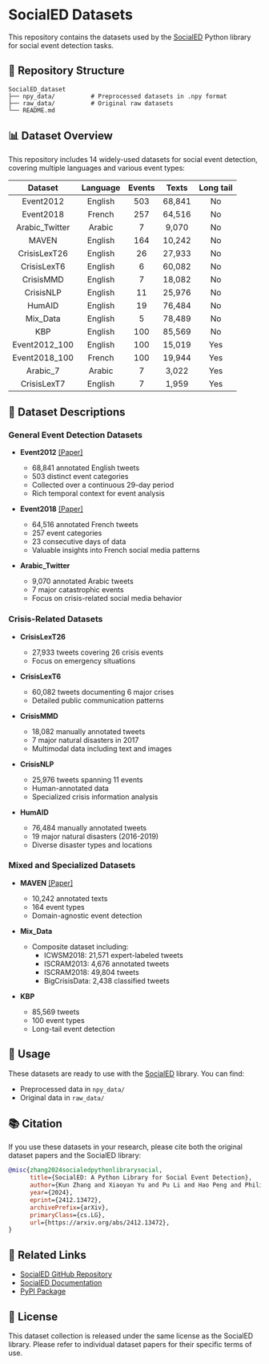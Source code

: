 # SocialED Datasets

This repository contains the datasets used by the [SocialED](https://github.com/RingBDStack/SocialED) Python library for social event detection tasks.

## 📁 Repository Structure

```
SocialED_dataset
├── npy_data/          # Preprocessed datasets in .npy format
├── raw_data/          # Original raw datasets
└── README.md
```

## 📊 Dataset Overview

This repository includes 14 widely-used datasets for social event detection, covering multiple languages and various event types:

|    Dataset    |       Language        |       Events        |       Texts        |    Long tail    |
| :-----------: | :---------------: | :------------------: | :------------------: | :---------------: |
| Event2012 | English | 503 | 68,841 | No |
| Event2018 | French | 257 | 64,516 | No |
| Arabic_Twitter | Arabic | 7 | 9,070 | No |
| MAVEN | English | 164 | 10,242 | No |
| CrisisLexT26 | English | 26 | 27,933 | No |
| CrisisLexT6 | English | 6 | 60,082 | No |
| CrisisMMD | English | 7 | 18,082 | No |
| CrisisNLP | English | 11 | 25,976 | No |
| HumAID | English | 19 | 76,484 | No |
| Mix_Data | English | 5 | 78,489 | No |
| KBP | English | 100 | 85,569 | No |
| Event2012_100 | English | 100 | 15,019 | Yes |
| Event2018_100 | French | 100 | 19,944 | Yes |
| Arabic_7 | Arabic | 7 | 3,022 | Yes |
| CrisisLexT7 | English | 7 | 1,959 | Yes |


## 📝 Dataset Descriptions

### General Event Detection Datasets

- **Event2012** [[Paper]](https://dl.acm.org/doi/10.1145/2505515.2505695)
  - 68,841 annotated English tweets
  - 503 distinct event categories
  - Collected over a continuous 29-day period
  - Rich temporal context for event analysis

- **Event2018** [[Paper]](http://www.lrec-conf.org/proceedings/lrec2020/pdf/2020.lrec-1.763.pdf)
  - 64,516 annotated French tweets
  - 257 event categories
  - 23 consecutive days of data
  - Valuable insights into French social media patterns

- **Arabic_Twitter**
  - 9,070 annotated Arabic tweets
  - 7 major catastrophic events
  - Focus on crisis-related social media behavior

### Crisis-Related Datasets

- **CrisisLexT26**
  - 27,933 tweets covering 26 crisis events
  - Focus on emergency situations

- **CrisisLexT6**
  - 60,082 tweets documenting 6 major crises
  - Detailed public communication patterns

- **CrisisMMD**
  - 18,082 manually annotated tweets
  - 7 major natural disasters in 2017
  - Multimodal data including text and images

- **CrisisNLP**
  - 25,976 tweets spanning 11 events
  - Human-annotated data
  - Specialized crisis information analysis

- **HumAID**
  - 76,484 manually annotated tweets
  - 19 major natural disasters (2016-2019)
  - Diverse disaster types and locations

### Mixed and Specialized Datasets

- **MAVEN** [[Paper]](https://arxiv.org/abs/2004.13590)
  - 10,242 annotated texts
  - 164 event types
  - Domain-agnostic event detection

- **Mix_Data**
  - Composite dataset including:
    - ICWSM2018: 21,571 expert-labeled tweets
    - ISCRAM2013: 4,676 annotated tweets
    - ISCRAM2018: 49,804 tweets
    - BigCrisisData: 2,438 classified tweets

- **KBP**
  - 85,569 tweets
  - 100 event types
  - Long-tail event detection

## 🔧 Usage

These datasets are ready to use with the [SocialED](https://github.com/RingBDStack/SocialED) library. You can find:
- Preprocessed data in `npy_data/`
- Original data in `raw_data/`

## 📚 Citation

If you use these datasets in your research, please cite both the original dataset papers and the SocialED library:

```bibtex
@misc{zhang2024socialedpythonlibrarysocial,
      title={SocialED: A Python Library for Social Event Detection}, 
      author={Kun Zhang and Xiaoyan Yu and Pu Li and Hao Peng and Philip S. Yu},
      year={2024},
      eprint={2412.13472},
      archivePrefix={arXiv},
      primaryClass={cs.LG},
      url={https://arxiv.org/abs/2412.13472},
}
```

## 🔗 Related Links

- [SocialED GitHub Repository](https://github.com/RingBDStack/SocialED)
- [SocialED Documentation](https://socialed.readthedocs.io/)
- [PyPI Package](https://pypi.org/project/SocialED/)

## 📄 License

This dataset collection is released under the same license as the SocialED library. Please refer to individual dataset papers for their specific terms of use.

